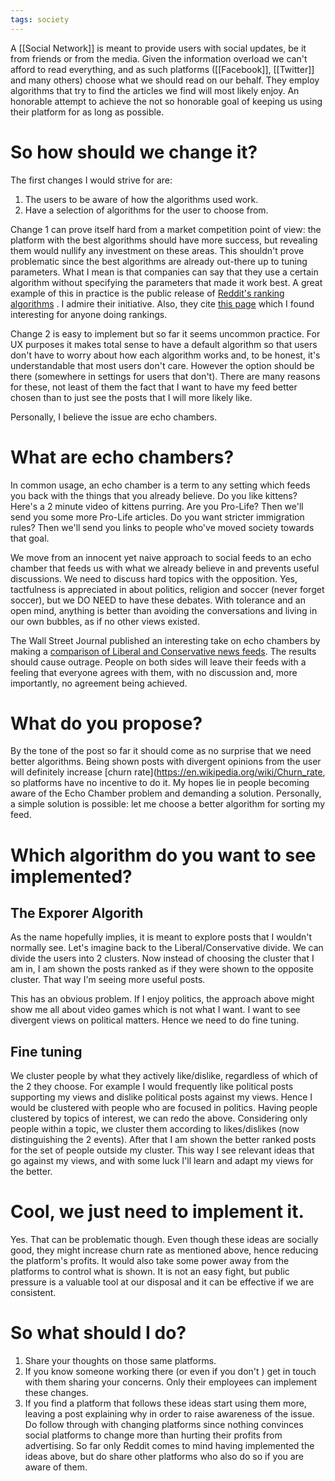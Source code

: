 ```yaml
---
tags: society
---
```


A [[Social Network]] is meant to provide users with social updates, be it from friends or from the media. Given the information overload we can't afford to read everything, and as such platforms ([[Facebook]], [[Twitter]] and many others) choose what we should read on our behalf. They employ algorithms that try to find the articles we find will most likely enjoy. An honorable attempt to achieve the not so honorable goal of keeping us using their platform for as long as possible.

# So how should we change it?
The first changes I would strive for are:
1. The users to be aware of how the algorithms used work.
2. Have a selection of algorithms for the user to choose from.

Change 1 can prove itself hard from a market competition point of view: the platform with the best algorithms should have more success, but revealing them would nullify any investment on these areas. This shouldn't prove problematic since the best algorithms are already out-there up to tuning parameters. What I mean is that companies can say that they use a certain algorithm without specifying the parameters that made it work best. A great example of this in practice is the public release of [Reddit's ranking algorithms](https://medium.com/hacking-and-gonzo/how-reddit-ranking-algorithms-work-ef111e33d0d9) . I admire their initiative. Also, they cite [this page](http://www.evanmiller.org/how-not-to-sort-by-average-rating.html) which I found interesting for anyone doing rankings.

Change 2 is easy to implement but so far it seems uncommon practice. For UX purposes it makes total sense to have a default algorithm so that users don't have to worry about how each algorithm works and, to be honest, it's understandable that most users don't care. However the option should be there (somewhere in settings for users that don't). There are many reasons for these, not least of them the fact that I want to have my feed better chosen than to just see the posts that I will more likely like.

Personally, I believe the issue are echo chambers.  

# What are echo chambers?
In common usage, an echo chamber is a term to any setting which feeds you back with the things that you already believe. Do you like kittens? Here's a 2 minute video of kittens purring. Are you Pro-Life? Then we'll send you some more Pro-Life articles. Do you want stricter immigration rules? Then we'll send you links to people who've moved society towards that goal.

We move from an innocent yet naive approach to social feeds to an echo chamber that feeds us with what we already believe in and prevents useful discussions. We need to discuss hard topics with the opposition. Yes, tactfulness is appreciated in about politics, religion and soccer (never forget soccer), but we DO NEED to have these debates. With tolerance and an open mind, anything is better than avoiding the conversations and living in our own  bubbles, as if no other views existed.

The Wall Street Journal published an interesting take on echo chambers by making a [comparison of Liberal and Conservative news feeds](http://graphics.wsj.com/blue-feed-red-feed). The results should cause outrage. People on both sides will leave their feeds with a feeling that everyone agrees with them, with no discussion and, more importantly, no agreement being achieved.

# What do you propose?
By the tone of the post so far it should come as no surprise that we need better algorithms. Being shown posts with divergent opinions from the user will definitely increase [churn rate](https://en.wikipedia.org/wiki/Churn_rate, so platforms have no incentive to do it. My hopes lie in people becoming aware of the Echo Chamber problem and demanding a solution. Personally, a simple solution is possible: let me choose a better algorithm for sorting my feed.

# Which algorithm do you want to see implemented?

## The Exporer Algorith
As the name hopefully implies, it is meant to explore posts that I wouldn't normally see. Let's imagine back to the Liberal/Conservative divide. We can divide the users into 2 clusters. Now instead of choosing the cluster that I am in, I am shown the posts ranked as if they were shown to the opposite cluster. That way I'm seeing more useful posts.

This has an obvious problem. If I enjoy politics, the approach above might show me all about video games which is not what I want. I want to see divergent views on political matters. Hence we need to do fine tuning.

## Fine tuning
We cluster people by what they actively like/dislike, regardless of which of the 2 they choose. For example I would frequently like political posts supporting my views and dislike political posts against my views. Hence I would be clustered with people who are focused in politics. Having people clustered by topics of interest, we can redo the above. Considering only people within a topic, we cluster them according to likes/dislikes (now distinguishing the 2 events). After that I am shown the better ranked posts for the set of people outside my cluster. This way I see relevant ideas that go against my views, and with some luck I'll learn and adapt my views for the better.

# Cool, we just need to implement it.
Yes. That can be problematic though. Even though these ideas are socially good, they might increase churn rate as mentioned above, hence reducing the platform's profits. It would also take some power away from the platforms to control what is shown. It is not an easy fight, but public pressure is a valuable tool at our disposal and it can be effective if we are consistent.

# So what should I do?
1. Share your thoughts on those same platforms.
2. If you know someone working there (or even if you don't ) get in touch with them sharing your concerns. Only their employees can implement these changes.
3. If you find a platform that follows these ideas start using them more, leaving a post explaining why in order to raise awareness of the issue. Do follow through with changing platforms since nothing convinces social platforms to change more than hurting their profits from advertising. So far only Reddit comes to mind having implemented the ideas above, but do share other platforms who also do so if you are aware of them.